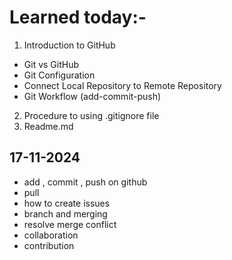 # Learned today:-

1. Introduction to GitHub

- Git vs GitHub
- Git Configuration
- Connect Local Repository to Remote Repository
- Git Workflow (add-commit-push)

2. Procedure to using .gitignore file
3. Readme.md



## 17-11-2024

- add , commit , push on github
- pull
- how to create issues
- branch and merging
- resolve merge conflict
- collaboration
- contribution

